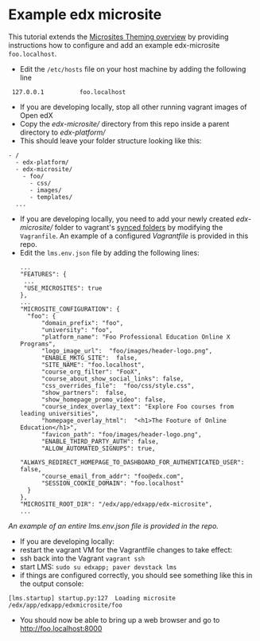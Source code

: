 # Example edx microsite
This tutorial extends the [Microsites Theming overview](https://github.com/edx/edx-platform/wiki/Microsites-Theming) by providing instructions how to configure and add an example edx-microsite `foo.localhost`.

+ Edit the `/etc/hosts` file on your host machine by adding the following line 
```
 127.0.0.1			foo.localhost
```
+ If you are developing locally, stop all other running vagrant images of Open edX
+ Copy the *edx-microsite/* directory from this repo inside a parent directory to *edx-platform/* 
 + This should leave your folder structure looking like this:
  ```
  - /
    - edx-platform/
    - edx-microsite/
      - foo/
        - css/
        - images/
        - templates/
    ...
  ```
+ If you are developing locally, you need to add your newly created *edx-microsite/* folder to vagrant's [synced folders](https://docs.vagrantup.com/v2/synced-folders/) by modifying the `Vagranfile`. An example of a configured *Vagrantfile* is provided in this repo.
+ Edit the `lms.env.json` file by adding the following lines:
  ```
  ...
  "FEATURES": {
   ...
   "USE_MICROSITES": true
  }, 
  ...
  "MICROSITE_CONFIGURATION": {
    "foo": { 
        "domain_prefix": "foo", 
        "university": "foo", 
        "platform_name": "Foo Professional Education Online X Programs", 
        "logo_image_url":  "foo/images/header-logo.png", 
        "ENABLE_MKTG_SITE":  false, 
        "SITE_NAME": "foo.localhost", 
        "course_org_filter": "FooX", 
        "course_about_show_social_links": false, 
        "css_overrides_file":  "foo/css/style.css", 
        "show_partners":  false, 
        "show_homepage_promo_video": false, 
        "course_index_overlay_text": "Explore Foo courses from leading universities", 
        "homepage_overlay_html":  "<h1>The Footure of Online Education</h1>", 
        "favicon_path": "foo/images/header-logo.png", 
        "ENABLE_THIRD_PARTY_AUTH": false, 
        "ALLOW_AUTOMATED_SIGNUPS": true, 
        "ALWAYS_REDIRECT_HOMEPAGE_TO_DASHBOARD_FOR_AUTHENTICATED_USER": false, 
        "course_email_from_addr": "foo@edx.com", 
        "SESSION_COOKIE_DOMAIN": "foo.localhost"
    }
  }, 
  "MICROSITE_ROOT_DIR": "/edx/app/edxapp/edx-microsite", 
  ...
  ```
*An example of an entire lms.env.json file is provided in the repo.*

+ If you are developing locally:
 + restart the vagrant VM for the Vagrantfile changes to take effect: 
 + ssh back into the Vagrant `vagrant ssh `
 + start LMS: `sudo su edxapp; paver devstack lms`
 + if things are configured correctly, you should see something like this in the output console:
  ```
  [lms.startup] startup.py:127 ­ Loading microsite 
  /edx/app/edxapp/edx­microsite/foo
  ```
+ You should now be able to bring up a web browser and go to http://foo.localhost:8000​
